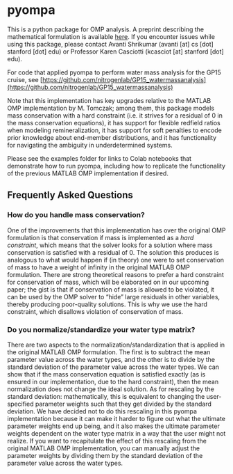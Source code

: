 # pyompa
This is a python package for OMP analysis. A preprint describing the mathematical formulation is available [here](https://essopenarchive.org/doi/full/10.1002/essoar.10507053.4). If you encounter issues while using this package, please contact Avanti Shrikumar (avanti [at] cs [dot] stanford [dot] edu) or Professor Karen Casciotti (kcasciot [at] stanford [dot] edu).

For code that applied pyompa to perform water mass analysis for the GP15 cruise, see [https://github.com/nitrogenlab/GP15_watermassanalysis](https://github.com/nitrogenlab/GP15_watermassanalysis)

Note that this implementation has key upgrades relative to the MATLAB OMP implementation by M. Tomczak; among them, this package models mass conservation with a hard constraint (i.e. it strives for a residual of 0 in the mass conservation equations), it has support for flexible redfield ratios when modeling remineralization, it has support for soft penalties to encode prior knowledge about end-member distributions, and it has functionality for navigating the ambiguity in underdetermined systems.

Please see the examples folder for links to Colab notebooks that demonstrate how to run pyompa, including how to replicate the functionality of the previous MATLAB OMP implementation if desired.

## Frequently Asked Questions

### How do you handle mass conservation?

One of the improvements that this implementation has over the original OMP formulation is that conservation if mass is implemented as a *hard constraint*, which means that the solver looks for a solution where mass conservation is satisfied with a residual of 0. The solution this produces is analogous to what would happen if (in theory) one were to set conservation of mass to have a weight of infinity in the original MATLAB OMP formulation. There are strong theoretical reasons to prefer a hard constraint for conservation of mass, which will be elaborated on in our upcoming paper; the gist is that if conservation of mass is allowed to be violated, it can be used by the OMP solver to “hide” large residuals in other variables, thereby producing poor-quality solutions. This is why we use the hard constraint, which disallows violation of conservation of mass.

### Do you normalize/standardize your water type matrix?

There are two aspects to the normalization/standardization that is applied in the original MATLAB OMP formulation. The first is to subtract the mean parameter value across the water types, and the other is to divide by the standard deviation of the parameter value across the water types. We can show that if the mass conservation equation is satisfied exactly (as is ensured in our implementation, due to the hard constraint), then the mean normalization does not change the ideal solution. As for rescaling by the standard deviation: mathematically, this is equivalent to changing the user-specified parameter weights such that they get divided by the standard deviation. We have decided not to do this rescaling in this pyompa implementation because it can make it harder to figure out what the ultimate parameter weights end up being, and it also makes the ultimate parameter weights dependent on the water type matrix in a way that the user might not realize. If you want to recapitulate the effect of this rescaling from the original MATLAB OMP implementation, you can manually adjust the parameter weights by dividing them by the standard deviation of the parameter value across the water types.
